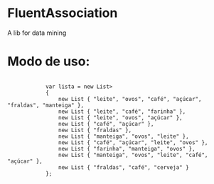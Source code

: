 # FluentAssociation
A lib for data mining

# Modo de uso:

<code>
            var lista = new List<List<string>>
            {
                new List<string> { "leite", "ovos", "café", "açúcar", "fraldas", "manteiga" },
                new List<string> { "leite", "café", "farinha" },
                new List<string> { "leite", "ovos", "açúcar" },
                new List<string> { "café", "açúcar" },
                new List<string> { "fraldas" },
                new List<string> { "manteiga", "ovos", "leite" },
                new List<string> { "café", "açúcar", "leite", "ovos" },
                new List<string> { "farinha", "manteiga", "ovos" },
                new List<string> { "manteiga", "ovos", "leite", "café", "açúcar" },
                new List<string> { "fraldas", "café", "cerveja" }
            };
</code>

